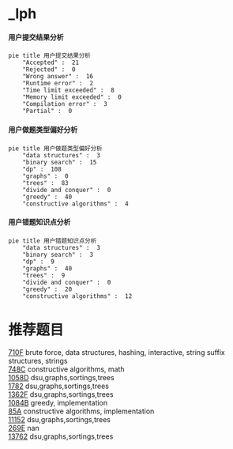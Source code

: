 # _lph

<!-- tabs:start -->



#### **用户提交结果分析**

```mermaid
pie title 用户提交结果分析
    "Accepted" :  21
    "Rejected" :  0
    "Wrong answer" :  16
    "Runtime error" :  2
    "Time limit exceeded" :  8
    "Memory limit exceeded" :  0
    "Compilation error" :  3
    "Partial" :  0
```

#### **用户做题类型偏好分析**

```mermaid
pie title 用户做题类型偏好分析
    "data structures" :  3
    "binary search" :  15
    "dp" :  108
    "graphs" :  0
    "trees" :  83
    "divide and conquer" :  0
    "greedy" :  40
    "constructive algorithms" :  4
```
#### **用户错题知识点分析**

```mermaid
pie title 用户错题知识点分析
    "data structures" :  3
    "binary search" :  3
    "dp" :  9
    "graphs" :  40
    "trees" :  9
    "divide and conquer" :  0
    "greedy" :  20
    "constructive algorithms" :  12
```



<!-- tabs:end -->
# 推荐题目
[710F](https://codeforces.com/contest/710/problem/F)		brute force,
                        data structures,
                        hashing,
                        interactive,
                        string suffix structures,
                        strings		  
[748C](https://codeforces.com/contest/748/problem/C)		constructive algorithms,
                        math		  
[1058D](https://codeforces.com/contest/1058/problem/D)		dsu,graphs,sortings,trees		  
[1782](https://codeforces.com/contest/178/problem/2)		dsu,graphs,sortings,trees		  
[1362F](https://codeforces.com/contest/1362/problem/F)		dsu,graphs,sortings,trees		  
[1084B](https://codeforces.com/contest/1084/problem/B)		greedy,
                        implementation		  
[85A](https://codeforces.com/contest/85/problem/A)		constructive algorithms,
                        implementation		  
[11152](https://codeforces.com/contest/1115/problem/2)		dsu,graphs,sortings,trees		  
[269E](https://codeforces.com/contest/269/problem/E)		nan		  
[13762](https://codeforces.com/contest/1376/problem/2)		dsu,graphs,sortings,trees		  
